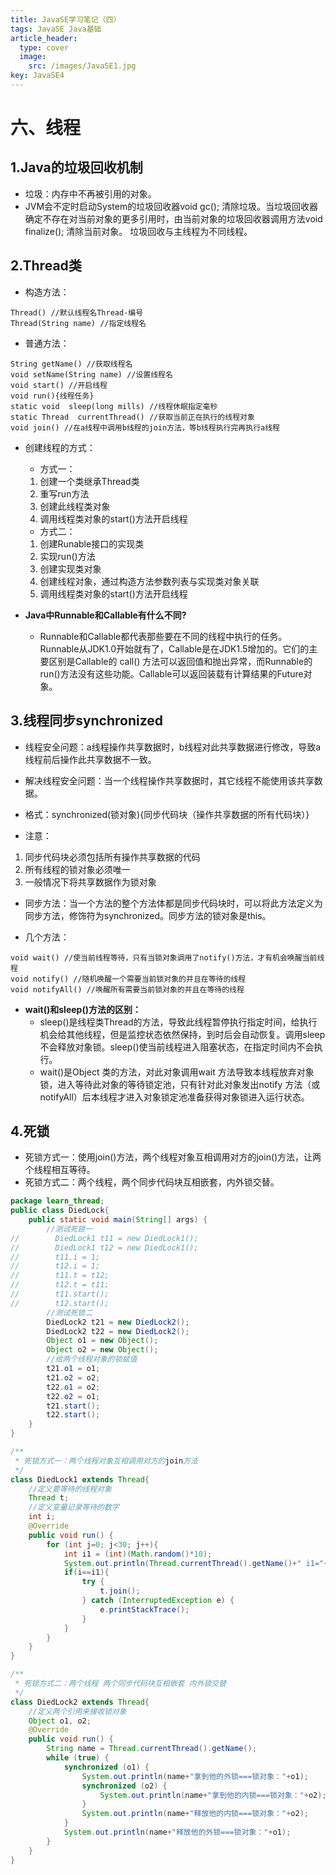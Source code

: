 ```yaml
---
title: JavaSE学习笔记（四）
tags: JavaSE Java基础
article_header:
  type: cover
  image:
    src: /images/JavaSE1.jpg
key: JavaSE4
---
```


# 六、线程

## 1.Java的垃圾回收机制

* 垃圾：内存中不再被引用的对象。
* JVM会不定时启动System的垃圾回收器void  gc(); 清除垃圾。当垃圾回收器确定不存在对当前对象的更多引用时，由当前对象的垃圾回收器调用方法void  finalize(); 清除当前对象。
垃圾回收与主线程为不同线程。

## 2.Thread类

* 构造方法：

```
Thread() //默认线程名Thread-编号
Thread(String name) //指定线程名
```

* 普通方法：

```
String getName() //获取线程名
void setName(String name) //设置线程名
void start() //开启线程
void run(){线程任务}
static void  sleep(long mills) //线程休眠指定毫秒
static Thread  currentThread() //获取当前正在执行的线程对象
void join() //在a线程中调用b线程的join方法，等b线程执行完再执行a线程
```

* 创建线程的方式：

  * 方式一：
  
  1. 创建一个类继承Thread类
  2. 重写run方法
  3. 创建此线程类对象
  4. 调用线程类对象的start()方法开启线程

  * 方式二：
  
  1. 创建Runable接口的实现类
  2. 实现run()方法
  3. 创建实现类对象
  4. 创建线程对象，通过构造方法参数列表与实现类对象关联
  5. 调用线程类对象的start()方法开启线程 

* **Java中Runnable和Callable有什么不同?**
  * Runnable和Callable都代表那些要在不同的线程中执行的任务。Runnable从JDK1.0开始就有了，Callable是在JDK1.5增加的。它们的主要区别是Callable的 call() 方法可以返回值和抛出异常，而Runnable的run()方法没有这些功能。Callable可以返回装载有计算结果的Future对象。

## 3.线程同步synchronized

* 线程安全问题：a线程操作共享数据时，b线程对此共享数据进行修改，导致a线程前后操作此共享数据不一致。
* 解决线程安全问题：当一个线程操作共享数据时，其它线程不能使用该共享数据。
* 格式：synchronized(锁对象){同步代码块（操作共享数据的所有代码块）} 

* 注意：
1. 同步代码块必须包括所有操作共享数据的代码
2. 所有线程的锁对象必须唯一
3. 一般情况下将共享数据作为锁对象

* 同步方法：当一个方法的整个方法体都是同步代码块时，可以将此方法定义为同步方法，修饰符为synchronized。同步方法的锁对象是this。

* 几个方法：

```
void wait() //使当前线程等待，只有当锁对象调用了notify()方法，才有机会唤醒当前线程
void notify() //随机唤醒一个需要当前锁对象的并且在等待的线程
void notifyAll() //唤醒所有需要当前锁对象的并且在等待的线程
```

* **wait()和sleep()方法的区别：**
  * sleep()是线程类Thread的方法，导致此线程暂停执行指定时间，给执行机会给其他线程，但是监控状态依然保持，到时后会自动恢复。调用sleep 不会释放对象锁。sleep()使当前线程进入阻塞状态，在指定时间内不会执行。
  * wait()是Object 类的方法，对此对象调用wait 方法导致本线程放弃对象锁，进入等待此对象的等待锁定池，只有针对此对象发出notify 方法（或notifyAll）后本线程才进入对象锁定池准备获得对象锁进入运行状态。

## 4.死锁

* 死锁方式一：使用join()方法，两个线程对象互相调用对方的join()方法，让两个线程相互等待。
* 死锁方式二：两个线程，两个同步代码块互相嵌套，内外锁交替。

```java
package learn_thread;
public class DiedLock{
    public static void main(String[] args) {
        //测试死锁一
//        DiedLock1 t11 = new DiedLock1();
//        DiedLock1 t12 = new DiedLock1();
//        t11.i = 1;
//        t12.i = 1;
//        t11.t = t12;
//        t12.t = t11;
//        t11.start();
//        t12.start();
        //测试死锁二
        DiedLock2 t21 = new DiedLock2();
        DiedLock2 t22 = new DiedLock2();
        Object o1 = new Object();
        Object o2 = new Object();
        //给两个线程对象的锁赋值
        t21.o1 = o1;
        t21.o2 = o2;
        t22.o1 = o2;
        t22.o2 = o1;
        t21.start();
        t22.start();
    }
}

/**
 * 死锁方式一：两个线程对象互相调用对方的join方法
 */
class DiedLock1 extends Thread{
    //定义要等待的线程对象
    Thread t;
    //定义变量记录等待的数字
    int i;
    @Override
    public void run() {
        for (int j=0; j<30; j++){
            int i1 = (int)(Math.random()*10);
            System.out.println(Thread.currentThread().getName()+" i1="+i1);
            if(i==i1){
                try {
                    t.join();
                } catch (InterruptedException e) {
                    e.printStackTrace();
                }
            }
        }
    }
}

/**
 * 死锁方式二：两个线程 两个同步代码块互相嵌套 内外锁交替
 */
class DiedLock2 extends Thread{
    //定义两个引用来接收锁对象
    Object o1, o2;
    @Override
    public void run() {
        String name = Thread.currentThread().getName();
        while (true) {
            synchronized (o1) {
                System.out.println(name+"拿到他的外锁===锁对象："+o1);
                synchronized (o2) {
                    System.out.println(name+"拿到他的内锁===锁对象："+o2);
                }
                System.out.println(name+"释放他的内锁===锁对象："+o2);
            }
            System.out.println(name+"释放他的外锁===锁对象："+o1);
        }
    }
}
```



